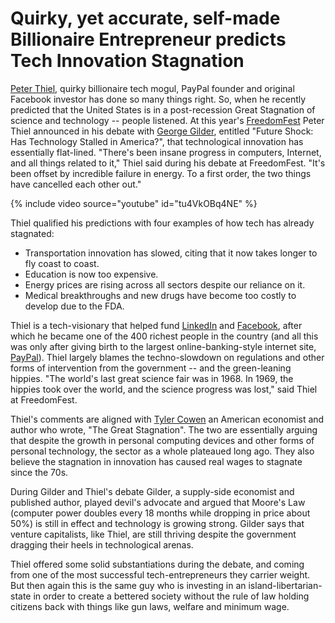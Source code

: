# Quirky, yet accurate, self-made Billionaire Entrepreneur predicts Tech Innovation Stagnation

<a href="http://en.wikipedia.org/wiki/Peter_Thiel">Peter Thiel</a>, quirky billionaire tech mogul, PayPal founder and original Facebook investor has done so many things right. So, when he recently predicted that the United States is in a post-recession Great Stagnation of science and technology -- people listened. At this year's <a href="http://freedomfest.com/">FreedomFest</a> Peter Thiel announced in his debate with <a href="http://en.wikipedia.org/wiki/George_Gilder">George Gilder</a>, entitled "Future Shock: Has Technology Stalled in America?", that technological innovation has essentially flat-lined. "There's been insane progress in computers, Internet, and all things related to it," Thiel said during his debate at FreedomFest. "It's been offset by incredible failure in energy. To a first order, the two things have cancelled each other out."

{% include video source="youtube" id="tu4VkOBq4NE" %}

Thiel qualified his predictions with four examples of how tech has already stagnated:

- Transportation innovation has slowed, citing that it now takes longer to fly coast to coast.
- Education is now too expensive.
- Energy prices are rising across all sectors despite our reliance on it.
- Medical breakthroughs and new drugs have become too costly to develop due to the FDA.

Thiel is a tech-visionary that helped fund <a href="http://www.linkedin.com/">LinkedIn</a> and <a href="https://www.facebook.com/">Facebook</a>, after which  he became one of the 400 richest people in the country (and all this was only after giving birth to the largest online-banking-style internet site, <a href="http://www.paypal.com/">PayPal</a>). Thiel largely blames the techno-slowdown on regulations and other forms of intervention from the government -- and the green-leaning hippies. "The world's last great science fair was in 1968. In 1969, the hippies took over the world, and the science progress was lost," said Thiel at FreedomFest. 

Thiel's comments are aligned with <a href="http://en.wikipedia.org/wiki/Tyler_Cowen">Tyler Cowen</a> an American economist and author who wrote, "The Great Stagnation". The two are essentially arguing that despite the growth in personal computing devices and other forms of personal technology, the sector as a whole plateaued long ago. They also believe the stagnation in innovation has caused real wages to stagnate since the 70s.

During Gilder and Thiel's debate Gilder, a supply-side economist and published author, played devil's advocate and argued that Moore's Law (computer power doubles every 18 months while dropping in price about 50%) is still in effect and technology is growing strong. Gilder says that venture capitalists, like Thiel, are still thriving despite the government dragging their heels in technological arenas. 

Thiel offered some solid substantiations during the debate, and coming from one of the most successful tech-entrepreneurs they carrier weight. But then again this is the same guy who is investing in an island-libertarian-state in order to create a bettered society without the rule of law holding citizens back with things like gun laws, welfare and minimum wage.
